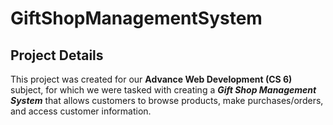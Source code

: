 # GiftShopManagementSystem

## Project Details

This project was created for our <b>Advance Web Development (CS 6)</b> subject, for which we were tasked with creating a <i><b>Gift Shop Management System</b></i> that allows customers to browse products, make purchases/orders, and access customer information.